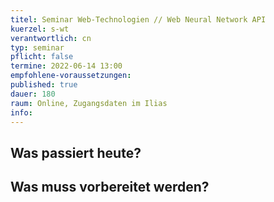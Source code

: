 ```yaml
---
titel: Seminar Web-Technologien // Web Neural Network API
kuerzel: s-wt
verantwortlich: cn
typ: seminar
pflicht: false
termine: 2022-06-14 13:00
empfohlene-voraussetzungen: 
published: true
dauer: 180
raum: Online, Zugangsdaten im Ilias
info: 
---
```


## Was passiert heute?

## Was muss vorbereitet werden?

